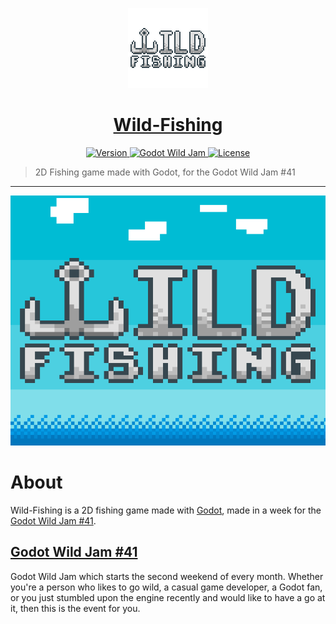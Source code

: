 <p align="center">
	<a href="https://github.com/ClarkThyLord/Wild-Fishing">
		<img width="128px" src="./icon.splash.png" alt="" />
		<h1 align="center">
			Wild-Fishing
		</h1>
	</a>
</p>


<p align="center">
	<a href="https://github.com/ClarkThyLord/Wild-Fishing/releases">
		<img src="https://img.shields.io/badge/Version-1.0.0-green.svg" alt="Version">
	</a>
	<a href="https://itch.io/jam/godot-wild-jam-41">
		<img src="https://img.shields.io/badge/Godot_Wild_Jam-41-orange.svg?logo=data:image/png;base64,iVBORw0KGgoAAAANSUhEUgAAABEAAAAQCAYAAADwMZRfAAAAAXNSR0IArs4c6QAAAARnQU1BAACxjwv8YQUAAAAJcEhZcwAACxEAAAsRAX9kX5EAAADXSURBVDhPtZPdEcIgDMdDJyibOIK+tktoHagTWF2ifdUR3AQ2iAUCl5aA54O/Oy4kgf8lfCjYYYceaSrSTnO2JwXMtT8qhCe5VVDBSd/mF7mg7NCZ1bTk/wjadlq0r+RbCyVia01F4E3WweeJuLfxnsyBrIPPM0QR6QakWCQTqS0u5TYibpHrc72xkW8I8W50OUnIB/jhujdQei/7XBTM2uGPCBAefhCbHCOVVrlqEaktTziPIMZFeYzHI6KaGbqzAnUn14OAFz0tqTWOXNIK/5D7D/cHAD6By2QnB9zuTgAAAABJRU5ErkJggg==" alt="Godot Wild Jam">
	</a>
	<a href="https://github.com/ClarkThyLord/Wild-Fishing/blob/master/LICENSE">
		<img src="https://img.shields.io/badge/License-MIT-brightgreen.svg" alt="License">
	</a>
</p>

> 2D Fishing game made with Godot, for the Godot Wild Jam #41

---


<p align="center">
	<a href="https://youtu.be/6P1OCGtGxQE">
		<img src="./icon.cover.png" alt="TRAILER" />
	</a>
</p>


# About
Wild-Fishing is a 2D fishing game made with [Godot](https://github.com/godotengine/godot), made in a week for the [Godot Wild Jam #41](https://itch.io/jam/godot-wild-jam-41).


## [Godot Wild Jam #41](https://itch.io/jam/godot-wild-jam-41)
Godot Wild Jam which starts the second weekend of every month.  Whether you're a person who likes to go wild,  a casual game developer, a Godot fan, or you just stumbled upon the engine recently and would like to have a go at it, then this is the event for you.
